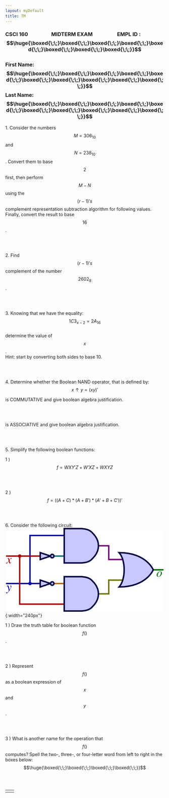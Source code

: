 ```yaml
---
layout: myDefault
title: TM
---
```

  
  
  
### CSCI 160 &nbsp; &nbsp; &nbsp; &nbsp; &nbsp; &nbsp; &nbsp; &nbsp; &nbsp; MIDTERM EXAM &nbsp; &nbsp; &nbsp; &nbsp;&nbsp; &nbsp; &nbsp; &nbsp; &nbsp; &nbsp; EMPL ID :  &nbsp; &nbsp; $$\huge{\boxed{\;\;}\boxed{\;\;}\boxed{\;\;}\boxed{\;\;}\boxed{\;\;}\boxed{\;\;}\boxed{\;\;}\boxed{\;\;}}$$ <br/> First Name:  $$\huge{\boxed{\;\;}\boxed{\;\;}\boxed{\;\;}\boxed{\;\;}\boxed{\;\;}\boxed{\;\;}\boxed{\;\;}\boxed{\;\;}\boxed{\;\;}\boxed{\;\;}}$$ Last Name:  $$\huge{\boxed{\;\;}\boxed{\;\;}\boxed{\;\;}\boxed{\;\;}\boxed{\;\;}\boxed{\;\;}\boxed{\;\;}\boxed{\;\;}\boxed{\;\;}\boxed{\;\;}}$$  

  
  
  
  
1\.  Consider the numbers $$M = 306_{10}$$ and $$N = 238_{10}$$. Convert them to base $$2$$ first,
then perform $$M-N$$ using the $$(r-1)'s$$ complement representation subtraction algorithm for following values. Finally, convert the result to base $$16$$.  
  
<br/>  
  
<br/>  
  
2\.  Find $$(r-1)'s$$ complement of the number $$2602_8$$. 
  
<br/>  
  
<br/>  
  
3\.  Knowing that we have the equality:  
$$1C3_{x-2} = 2A_{16}$$  
determine the value of $$x$$.  
Hint: start by converting both sides to base 10.  
  
<br/>  
  
<br/>  
  
4\.  Determine whether the Boolean NAND operator, that is defined by:
$$x \uparrow y = (xy)'$$
  
is COMMUTATIVE and give boolean algebra justification.  
  
<br/>  
  
<br/>  
  
is ASSOCIATIVE and give boolean algebra justification.  
  
<br/>  
  
<br/>  
  
5\.  Simplify the following boolean functions:  
  
 1 )  $$ f = WXY'Z + W'XZ + WXYZ $$  
  
<br/>  
  
<br/>  
  
 2 )  $$ f = ( ( A + C ) * ( A + B' ) * ( A' + B + C' ) )' $$  
  
<br/>  
  
<br/>  
  
6\.  Consider the following circuit:  
![](XOR.png){:width="240px"}  
  
 1 )  Draw the truth table for boolean function $$f()$$.  
  
<br/>  
  
<br/>  
  
 2 )  Represent $$f()$$ as a boolean expression of $$x$$ and $$y$$.  
  
<br/>  
  
<br/>  
  
 3 )  What is another name for the operation that $$f()$$ computes?  Spell the two-, three-, or four-letter word from left to right in the boxes below:  
$$\huge{\boxed{\;\;}\boxed{\;\;}\boxed{\;\;}\boxed{\;\;}}$$
  
<br/>  
  
<br/>  
  
    
  
  
<table border="0px"><tr><td style="width:50%">
</td><td style="width:50%">
</td></tr></table>
